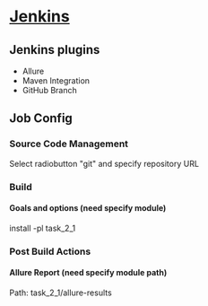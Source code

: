 # [Jenkins](https://www.jenkins.io/doc/book/installing/linux/)


## Jenkins plugins
- Allure
- Maven Integration
- GitHub Branch

## Job Config
### Source Code Management
Select radiobutton "git" and specify repository URL
### Build
#### Goals and options (need specify module)
install -pl task_2_1 


### Post Build Actions
#### Allure Report (need specify module path)
Path: task_2_1/allure-results

